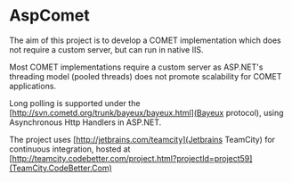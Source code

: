 AspComet
========

The aim of this project is to develop a COMET implementation which does not require a custom server, but can run in native IIS.

Most COMET implementations require a custom server as ASP.NET's threading model (pooled threads) does not promote scalability for COMET applications.  

Long polling is supported under the [http://svn.cometd.org/trunk/bayeux/bayeux.html](Bayeux protocol), using Asynchronous Http Handlers in ASP.NET.

The project uses [http://jetbrains.com/teamcity](Jetbrains TeamCity) for continuous integration, hosted at [http://teamcity.codebetter.com/project.html?projectId=project59](TeamCity.CodeBetter.Com)
